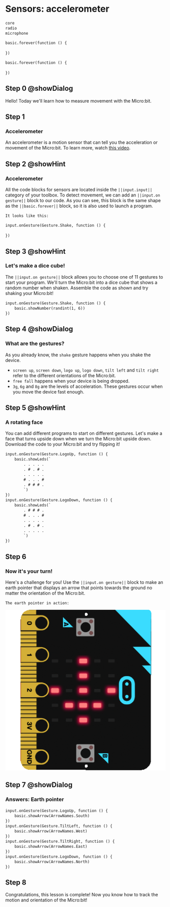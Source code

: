 # Sensors: accelerometer

```package
core
radio
microphone
```

```template
basic.forever(function () {
    
})
```

```blocks
basic.forever(function () {
    
})
```
## Step 0 @showDialog
Hello! Today we'll learn how to measure movement with the Micro:bit.
## Step 1
### Accelerometer
An accelerometer is a motion sensor that can tell you the acceleration or movement of the Micro:bit. 
To learn more, watch [this video](https://youtu.be/UT35ODxvmS0).
## Step 2 @showHint
### Accelerometer
All the code blocks for sensors are located inside the ``||input.input||`` category of your toolbox. To detect movement, we can add an ``||input.on gesture||`` block to our code.
As you can see, this block is the same shape as the ``||basic.forever||`` block, so it is also used to launch a program.
```hint
It looks like this:
```
```blocks
input.onGesture(Gesture.Shake, function () {
    
})
```
## Step 3 @showHint
### Let's make a dice cube!
The ``||input.on gesture||`` block allows you to choose one of 11 gestures to start your program. We'll turn the Micro:bit into a dice cube that shows a random number when shaken. Assemble the code as shown and try shaking your Micro:bit!

```blocks
input.onGesture(Gesture.Shake, function () {
    basic.showNumber(randint(1, 6))
})
```
## Step 4 @showDialog
### What are the gestures?
As you already know, the `shake` gesture happens when you shake the device.
- `screen up`, `screen down`, `logo up`, `logo down`, `tilt left` and `tilt right` refer to the different orientations of the Micro:bit.
- `free fall` happens when your device is being dropped.
- `3g`, `6g` and `8g` are the levels of acceleration. These gestures occur when you move the device fast enough.

## Step 5 @showHint
### A rotating face
You can add different programs to start on different gestures. Let's make a face that turns upside down when we turn the Micro:bit upside down. Download the code to your Micro:bit and try flipping it! 
```blocks
input.onGesture(Gesture.LogoUp, function () {
    basic.showLeds(`
        . . . . .
        . # . # .
        . . . . .
        # . . . #
        . # # # .
        `)
})
input.onGesture(Gesture.LogoDown, function () {
    basic.showLeds(`
        . # # # .
        # . . . #
        . . . . .
        . # . # .
        . . . . .
        `)
})
```

## Step 6
### Now it's your turn!
Here's a challenge for you! Use the ``||input.on gesture||`` block to make an earth pointer that displays an arrow that points towards the ground no matter the orientation of the Micro:bit.
```hint
The earth pointer in action:
```
![](https://raw.githubusercontent.com/CraftAndCode/mood-badge/master/earthpointer.gif)

## Step 7 @showDialog
### Answers: Earth pointer
```blocks
input.onGesture(Gesture.LogoUp, function () {
    basic.showArrow(ArrowNames.South)
})
input.onGesture(Gesture.TiltLeft, function () {
    basic.showArrow(ArrowNames.West)
})
input.onGesture(Gesture.TiltRight, function () {
    basic.showArrow(ArrowNames.East)
})
input.onGesture(Gesture.LogoDown, function () {
    basic.showArrow(ArrowNames.North)
})
```
## Step 8
Congratulations, this lesson is complete! Now you know how to track the motion and orientation of the Micro:bit! 

